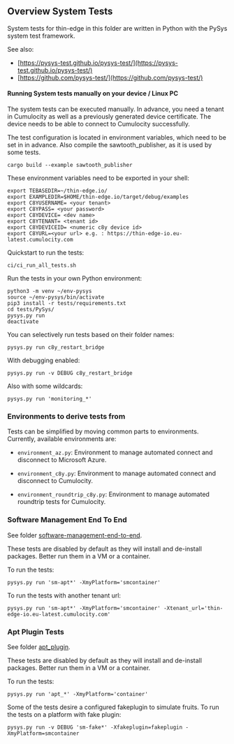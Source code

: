 ## Overview System Tests

System tests for thin-edge in this folder are written in Python with
the PySys system test framework.

See also:

* [https://pysys-test.github.io/pysys-test/](https://pysys-test.github.io/pysys-test/)
* [https://github.com/pysys-test/](https://github.com/pysys-test/)


#### Running System tests manually on your device / Linux PC

The system tests can be executed manually. In advance, you need a tenant in
Cumulocity as well as a previously generated device certificate. The device
needs to be able to connect to Cumulocity successfully.

The test configuration is located in environment variables, which need to be
set in in advance. Also compile the sawtooth_publisher, as it is used by some
tests.

    cargo build --example sawtooth_publisher

These environment variables need to be exported in your shell:

    export TEBASEDIR=~/thin-edge.io/
    export EXAMPLEDIR=$HOME/thin-edge.io/target/debug/examples
    export C8YUSERNAME= <your tenant>
    export C8YPASS= <your password>
    export C8YDEVICE= <dev name>
    export C8YTENANT= <tenant id>
    export C8YDEVICEID= <numeric c8y device id>
    export C8YURL=<your url> e.g. : https://thin-edge-io.eu-latest.cumulocity.com

Quickstart to run the tests:

    ci/ci_run_all_tests.sh

Run the tests in your own Python environment:

    python3 -m venv ~/env-pysys
    source ~/env-pysys/bin/activate
    pip3 install -r tests/requirements.txt
    cd tests/PySys/
    pysys.py run
    deactivate

You can selectively run tests based on their folder names:

    pysys.py run c8y_restart_bridge

With debugging enabled:

    pysys.py run -v DEBUG c8y_restart_bridge

Also with some wildcards:

    pysys.py run 'monitoring_*'


### Environments to derive tests from

Tests can be simplified by moving common parts to environments. Currently,
available environments are:

* `environment_az.py`:
    Environment to manage automated connect and disconnect to Microsoft Azure.

* `environment_c8y.py`:
    Environment to manage automated connect and disconnect to Cumulocity.

* `environment_roundtrip_c8y.py`:
    Environment to manage automated roundtrip tests for Cumulocity.


### Software Management End To End

See folder [software-management-end-to-end](/software-management-end-to-end/).

These tests are disabled by default as they will install and de-install packages.
Better run them in a VM or a container.

To run the tests:

    pysys.py run 'sm-apt*' -XmyPlatform='smcontainer'

To run the tests with another tenant url:

    pysys.py run 'sm-apt*' -XmyPlatform='smcontainer' -Xtenant_url='thin-edge-io.eu-latest.cumulocity.com'


### Apt Plugin Tests

See folder [apt_plugin](/apt_plugin/).

These tests are disabled by default as they will install and de-install packages.
Better run them in a VM or a container.

To run the tests:

    pysys.py run 'apt_*' -XmyPlatform='container'


Some of the tests desire a configured fakeplugin to simulate fruits.
To run the tests on a platform with fake plugin:

    pysys.py run -v DEBUG 'sm-fake*' -Xfakeplugin=fakeplugin -XmyPlatform=smcontainer
